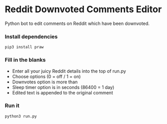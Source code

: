 # Reddit Downvoted Comments Editor

Python bot to edit comments on Reddit which have been downvoted.


### Install dependencies

    pip3 install praw

### Fill in the blanks     

- Enter all your juicy Reddit details into the top of run.py
- Choose options (0 = off / 1 = on)
- Downvotes option is more than
- Sleep timer option is in seconds (86400 = 1 day)
- Edited text is appended to the original comment

### Run it

    python3 run.py
